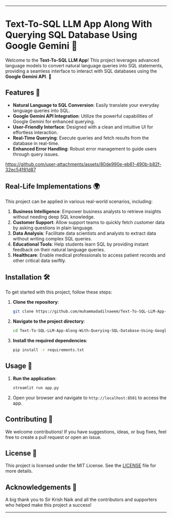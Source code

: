 
---

# **Text-To-SQL LLM App Along With Querying SQL Database Using Google Gemini 🚀**

Welcome to the **Text-To-SQL LLM App**! This project leverages advanced language models to convert natural language queries into SQL statements, providing a seamless interface to interact with SQL databases using the **Google Gemini API**. 🎉

## **Features 🌟**

- **Natural Language to SQL Conversion**: Easily translate your everyday language queries into SQL.
- **Google Gemini API Integration**: Utilize the powerful capabilities of Google Gemini for enhanced querying.
- **User-Friendly Interface**: Designed with a clean and intuitive UI for effortless interaction.
- **Real-Time Querying**: Execute queries and fetch results from the database in real-time.
- **Enhanced Error Handling**: Robust error management to guide users through query issues.

https://github.com/user-attachments/assets/80de990e-eb61-490b-b82f-32ec54f81d87

## **Real-Life Implementations 🌍**

This project can be applied in various real-world scenarios, including:

1. **Business Intelligence**: Empower business analysts to retrieve insights without needing deep SQL knowledge.
2. **Customer Support**: Allow support teams to quickly fetch customer data by asking questions in plain language.
3. **Data Analysis**: Facilitate data scientists and analysts to extract data without writing complex SQL queries.
4. **Educational Tools**: Help students learn SQL by providing instant feedback on their natural language queries.
5. **Healthcare**: Enable medical professionals to access patient records and other critical data swiftly.

## **Installation 🛠️**

To get started with this project, follow these steps:

1. **Clone the repository**:
   ```sh
   git clone https://github.com/muhammadadilnaeem/Text-To-SQL-LLM-App-Along-With-Querying-SQL-Database-Using-Google-Gemini.git
   ```
2. **Navigate to the project directory**:
   ```sh
   cd Text-To-SQL-LLM-App-Along-With-Querying-SQL-Database-Using-Google-Gemini
   ```
3. **Install the required dependencies**:
   ```sh
   pip install -r requirements.txt
   ```

## **Usage 🚀**

1. **Run the application**:
   ```sh
   streamlit run app.py
   ```
2. Open your browser and navigate to `http://localhost:8501` to access the app.

## **Contributing 🤝**

We welcome contributions! If you have suggestions, ideas, or bug fixes, feel free to create a pull request or open an issue.

## **License 📜**

This project is licensed under the MIT License. See the [LICENSE](LICENSE) file for more details.

## **Acknowledgements 🙏**

A big thank you to Sir Krish Naik and all the contributors and supporters who helped make this project a success!

---
